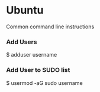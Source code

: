 # Ubuntu
Common command line instructions

### Add Users
$ adduser username

### Add User to SUDO list
$ usermod -aG sudo username


